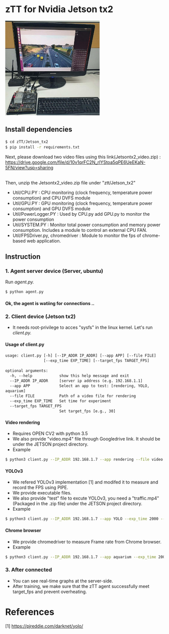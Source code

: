 # zTT for Nvidia Jetson tx2
<img src="jetson_testbed.jpg" width=300 height=300>

## Install dependencies

```bash
$ cd zTT/Jetson_tx2
$ pip install -r requirements.txt
```
Next, please download two video files using this link(Jetsontx2_video.zip) : https://drive.google.com/file/d/10v1qrFC2N_rlYStoa5qPE6UeEKaN-5FN/view?usp=sharing

</br>Then, unzip the Jetsontx2_video.zip file under "ztt/Jetson_tx2" </br>
* Util/CPU.PY : CPU monitoring (clock frequency, temperature power consumption) and CPU DVFS module
* Util/GPU.PY : GPU monitoring (clock frequency, temperature power consumption) and GPU DVFS module
* Util/PowerLogger.PY : Used by CPU.py add GPU.py to monitor the power consumption
* Util/SYSTEM.PY : Monitor total power consumption and memory power consumption. Includes a module to control an external CPU FAN.
* Util/FPSDriver.py, chromedriver : Module to monitor the fps of chrome-based web application.
## Instruction

### 1. Agent server device (Server, ubuntu)
Run *agent.py.*

```bash
$ python agent.py
```
#### Ok, the agent is watiing for connections ..
### 2. Client device (Jetson tx2)
* It needs root-privilege to acces "sysfs" in the linux kernel.
Let's run *client.py.*


#### Usage of client.py
```
usage: client.py [-h] [--IP_ADDR IP_ADDR] [--app APP] [--file FILE]
                 [--exp_time EXP_TIME] [--target_fps TARGET_FPS]

optional arguments:
  -h, --help            show this help message and exit
  --IP_ADDR IP_ADDR     [server ip address (e.g. 192.168.1.1]
  --app APP             Select an app to test: [rendering, YOLO, aquarium]
  --file FILE           Path of a video file for rendering
  --exp_time EXP_TIME   Set time for experiment
  --target_fps TARGET_FPS
                        Set target_fps [e.g., 30]
```

#### Video rendering
* Requires OPEN CV2 with python 3.5
* We also provide "video.mp4" file through Googledrive link. It should be under the JETSON project directory.
* Example
```bash
$ python3 client.py --IP_ADDR 192.168.1.7 --app rendering --file video.mp4 --exp_time 2000 --target_fps 30
```
#### YOLOv3
* We refered YOLOv3 implementation [1] and modifed it to measure and record the FPS using PIPE.
* We provide executable files.
* We also provide "test" file to excute YOLOv3, you need a "traffic.mp4"(Packaged in the .zip file) under the JETSON project directory.
* Example
```bash
$ python3 client.py --IP_ADDR 192.168.1.7 --app YOLO --exp_time 2000 --target_fps 15
```
#### Chrome browser
* We provide chromedriver to measure Frame rate from Chrome browser. 
* Example
```bash
$ python3 client.py --IP_ADDR 192.168.1.7 --app aquarium --exp_time 2000 --target_fps 30
```
### 3. After connected
* You can see real-time graphs at the server-side.
* After training, we make sure that the zTT agent successfully meet target_fps and prevent overheating.

# References
[1] https://pjreddie.com/darknet/yolo/

